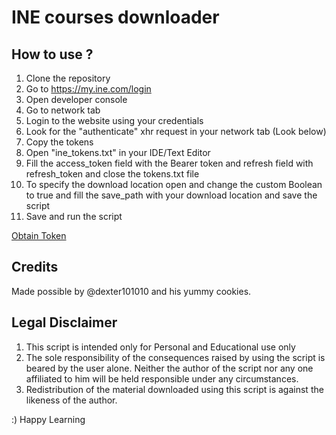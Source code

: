# INE courses downloader

## How to use ?

1. Clone the repository
2. Go to https://my.ine.com/login
3. Open developer console 
4. Go to network tab
5. Login to the website using your credentials
6. Look for the "authenticate" xhr request in your network tab (Look below)
7. Copy the tokens
8. Open "ine_tokens.txt" in your IDE/Text Editor
9. Fill the access_token field with the Bearer token and refresh field with refresh_token  and close the tokens.txt file
10. To specify the download location open and change the custom Boolean to true and fill the save_path with your download location and save the script
11. Save and run the script

[Obtain Token](https://github.com/Jayapraveen/INE-courses-downloader/raw/master/screenshots/image.png)

## Credits
Made possible by @dexter101010 and his yummy cookies.

## Legal Disclaimer
1. This script is intended only for Personal and Educational use only
2. The sole responsibility of the consequences raised by using the script is beared by the user alone. Neither the author of the script nor any one affiliated to him will be held responsible under any circumstances.
3. Redistribution of the material downloaded using this script is against the likeness of the author.

:) Happy Learning
 